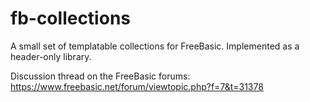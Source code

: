 # fb-collections
A small set of templatable collections for FreeBasic. Implemented as a header-only library.

Discussion thread on the FreeBasic forums:
https://www.freebasic.net/forum/viewtopic.php?f=7&t=31378
